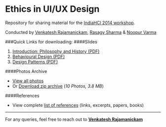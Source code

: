 Ethics in UI/UX Design
======================

Repository for sharing material for the [IndiaHCI 2014 workshop](http://indiahci2014.in/workshops.html#ethics).

Conducted by [Venkatesh Rajamanickam](https://twitter.com/venkatrajam), [Rasagy Sharma](https://twitter.com/rasagy) & [Noopur Varma](https://twitter.com/Noopur_v)

###Quick Links for downloading:
####Slides
1. [Introduction: Philosophy and History (PDF)](https://github.com/info-design-lab/ethics-in-design/raw/master/Slides/01_Introduction_Philosophy%20and%20History.pdf)
2. [Behavioural Design (PDF)](https://github.com/info-design-lab/ethics-in-design/raw/master/Slides/02_Behavioural%20Design.pdf)
3. [Design Patterns (PDF)](https://github.com/info-design-lab/ethics-in-design/raw/master/Slides/03_Design%20Patterns.pdf)

####Photos Archive
* [View all photos](https://github.com/info-design-lab/ethics-in-design/tree/master/Photos#photos)
* Or [Download zip archive](https://github.com/info-design-lab/ethics-in-design/raw/master/Photos/Ethics-Workshop-Photos.zip) (_10 Photos, 3.8 MB_)

####References
* View complete [list of references](https://github.com/info-design-lab/ethics-in-design/tree/master/References#references) (links, excerpts, papers, books)

-----------------------
For any queries, feel free to reach out to [**Venkatesh Rajamanickam**](mailto:venkatra@iitb.ac.in)

